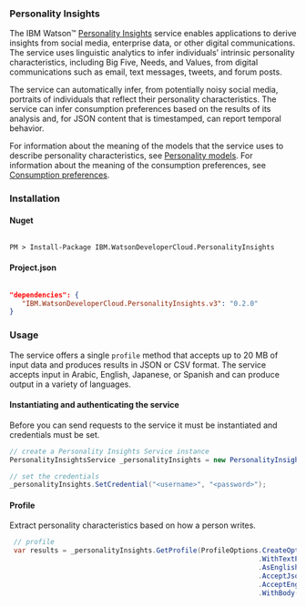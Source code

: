 ### Personality Insights

The IBM Watson™ [Personality Insights][personality-insights] service enables applications to derive insights from social media, enterprise data, or other digital communications. The service uses linguistic analytics to infer individuals' intrinsic personality characteristics, including Big Five, Needs, and Values, from digital communications such as email, text messages, tweets, and forum posts.

The service can automatically infer, from potentially noisy social media, portraits of individuals that reflect their personality characteristics. The service can infer consumption preferences based on the results of its analysis and, for JSON content that is timestamped, can report temporal behavior.

For information about the meaning of the models that the service uses to describe personality characteristics, see [Personality models][personality-models]. For information about the meaning of the consumption preferences, see [Consumption preferences][consumption-preferences].

### Installation
#### Nuget
```

PM > Install-Package IBM.WatsonDeveloperCloud.PersonalityInsights

```
#### Project.json
```JSON

"dependencies": {
   "IBM.WatsonDeveloperCloud.PersonalityInsights.v3": "0.2.0"
}

```
### Usage
The service offers a single `profile` method that accepts up to 20 MB of input data and produces results in JSON or CSV format. The service accepts input in Arabic, English, Japanese, or Spanish and can produce output in a variety of languages.

#### Instantiating and authenticating the service
Before you can send requests to the service it must be instantiated and credentials must be set.
```cs
// create a Personality Insights Service instance
PersonalityInsightsService _personalityInsights = new PersonalityInsightsService();

// set the credentials
_personalityInsights.SetCredential("<username>", "<password>");
```

#### Profile
Extract personality characteristics based on how a person writes.
```Cs
 // profile
 var results = _personalityInsights.GetProfile(ProfileOptions.CreateOptions()
                                                             .WithTextPlain()
                                                             .AsEnglish()
                                                             .AcceptJson()
                                                             .AcceptEnglishLanguage()
                                                             .WithBody("some text"));
```

[personality-insights]: http://www.ibm.com/watson/developercloud/personality-insights/api/v2/
[personality-models]: http://www.ibm.com/watson/developercloud/doc/personality-insights/models.shtml
[consumption-preferences]:http://www.ibm.com/watson/developercloud/doc/personality-insights/preferences.shtml

